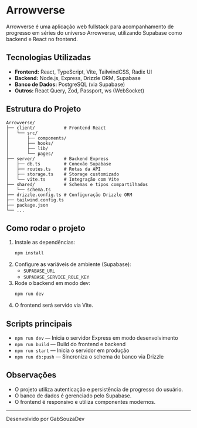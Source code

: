 # Arrowverse

Arrowverse é uma aplicação web fullstack para acompanhamento de progresso em séries do universo Arrowverse, utilizando Supabase como backend e React no frontend.

## Tecnologias Utilizadas

- **Frontend:** React, TypeScript, Vite, TailwindCSS, Radix UI
- **Backend:** Node.js, Express, Drizzle ORM, Supabase
- **Banco de Dados:** PostgreSQL (via Supabase)
- **Outros:** React Query, Zod, Passport, ws (WebSocket)

## Estrutura do Projeto

```
Arrowverse/
├── client/           # Frontend React
│   └── src/
│       ├── components/
│       ├── hooks/
│       ├── lib/
│       └── pages/
├── server/           # Backend Express
│   ├── db.ts         # Conexão Supabase
│   ├── routes.ts     # Rotas da API
│   ├── storage.ts    # Storage customizado
│   └── vite.ts       # Integração com Vite
├── shared/           # Schemas e tipos compartilhados
│   └── schema.ts
├── drizzle.config.ts # Configuração Drizzle ORM
├── tailwind.config.ts
├── package.json
└── ...
```

## Como rodar o projeto

1. Instale as dependências:
   ```sh
   npm install
   ```
2. Configure as variáveis de ambiente (Supabase):
   - `SUPABASE_URL`
   - `SUPABASE_SERVICE_ROLE_KEY`
3. Rode o backend em modo dev:
   ```sh
   npm run dev
   ```
4. O frontend será servido via Vite.

## Scripts principais
- `npm run dev` — Inicia o servidor Express em modo desenvolvimento
- `npm run build` — Build do frontend e backend
- `npm run start` — Inicia o servidor em produção
- `npm run db:push` — Sincroniza o schema do banco via Drizzle

## Observações
- O projeto utiliza autenticação e persistência de progresso do usuário.
- O banco de dados é gerenciado pelo Supabase.
- O frontend é responsivo e utiliza componentes modernos.

---

Desenvolvido por GabSouzaDev
